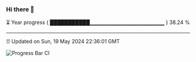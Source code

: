 ### Hi there 👋

⏳ Year progress { ███████████▁▁▁▁▁▁▁▁▁▁▁▁▁▁▁▁▁▁▁ } 38.24 %

---

⏰ Updated on Sun, 19 May 2024 22:36:01 GMT

![Progress Bar CI](https://github.com/IshwaranRudhara/GIT-ACTION/workflows/Progress%20Bar%20CI/badge.svg)
